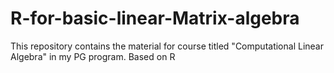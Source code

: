 # R-for-basic-linear-Matrix-algebra
This repository contains the material for course titled "Computational Linear Algebra" in my PG program. Based on R
